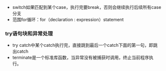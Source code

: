 * switch如果匹配到某个case，执行完要break，否则会继续执行后续所有case分支
* 范围for循环：for（declaration : expression）statement

### try语句块和异常处理

* try catch中某个catch执行完，直接跳到最后一个catch下面的第一句，即跳出catch
* terminate是一个标准库函数，当异常没有被捕获时调用，终止当前程序执行。